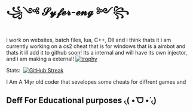 # ꧁༺ 𝓢𝔂𝓯𝓮𝓻-𝓮𝓷𝓰 ༻꧂


i work on websites, batch files, lua, C++, Dll and i think thats it i am currently working on a cs2 cheat that is for windows that is a aimbot and thats it ill add it to github soon! Its a internal and will have its own injector, and i am making a external!
[![trophy](https://github-profile-trophy.vercel.app/?username=SYFER-eng&theme=matrix)](https://github.com/Syfer-eng)








Stats:
‎ 
[![GitHub Streak](https://github-readme-streak-stats.herokuapp.com?user=SYFER-eng&theme=midnight-purple&hide_border=true&date_format=M%20j%5B%2C%20Y%5D&type=png)](https://git.io/streak-stats)


I Am A 14yr old coder that sevelopes some cheats for diffrent games and 

## Deff For Educational purposes ৻(  •̀ ᗜ •́  ৻)
